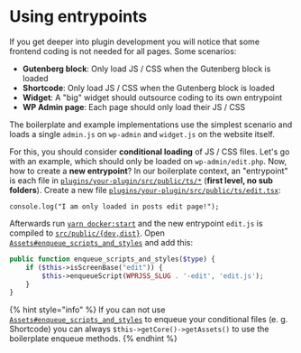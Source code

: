 # Using entrypoints

If you get deeper into plugin development you will notice that some frontend coding is not needed for all pages. Some scenarios:

-   **Gutenberg block**: Only load JS / CSS when the Gutenberg block is loaded
-   **Shortcode**: Only load JS / CSS when the Gutenberg block is loaded
-   **Widget**: A "big" widget should outsource coding to its own entrypoint
-   **WP Admin page**: Each page should only load their JS / CSS

The boilerplate and example implementations use the simplest scenario and loads a single `admin.js` on `wp-admin` and `widget.js` on the website itself.

For this, you should consider **conditional loading** of JS / CSS files. Let's go with an example, which should only be loaded on `wp-admin/edit.php`. Now, how to create a **new entrypoint**? In our boilerplate context, an "entrypoint" is each file in [`plugins/your-plugin/src/public/ts/*`](../usage/folder-structure/plugin.md#folder-structure) (**first level, no sub folders**). Create a new file [`plugins/your-plugin/src/public/ts/edit.tsx`](../usage/folder-structure/plugin.md#folder-structure):

```text
console.log("I am only loaded in posts edit page!");
```

Afterwards run [`yarn docker:start`](../usage/available-commands/root.md#development) and the new entrypoint `edit.js` is compiled to [`src/public/{dev,dist}`](../usage/folder-structure/plugin.md#folder-structure). Open [`Assets#enqueue_scripts_and_styles`](../php-development/predefined-classes.md#enqueue-entrypoint) and add this:

```php
public function enqueue_scripts_and_styles($type) {
    if ($this->isScreenBase("edit")) {
        $this->enqueueScript(WPRJSS_SLUG . '-edit', 'edit.js');
    }
}
```

{% hint style="info" %}
If you can not use [`Assets#enqueue_scripts_and_styles`](../php-development/predefined-classes.md#enqueue-entrypoint) to enqueue your conditional files (e. g. Shortcode) you can always `$this->getCore()->getAssets()` to use the boilerplate enqueue methods.
{% endhint %}
